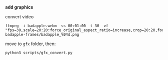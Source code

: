 **add graphics**

convert video

```
ffmpeg -i badapple.webm -ss 00:01:00 -t 30 -vf "fps=30,scale=20:20:force_original_aspect_ratio=increase,crop=20:20,format=gray" badapple-frames/badapple_%04d.png
```

move to `gfx` folder, then:

```
python3 scripts/gfx_convert.py
```
